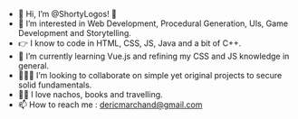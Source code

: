 - 👋 Hi, I’m @ShortyLogos! 🐸
- 👀 I’m interested in Web Development, Procedural Generation, UIs, Game Development and Storytelling.
- :point_right: I know to code in HTML, CSS, JS, Java and a bit of C++.
- 🌱 I’m currently learning Vue.js and refining my CSS and JS knowledge in general.
- 🧑‍🤝‍🧑 I’m looking to collaborate on simple yet original projects to secure solid fundamentals.
- 🧙‍♂️ I love nachos, books and travelling.
- 📫 How to reach me : dericmarchand@gmail.com


<!---
ShortyLogos/ShortyLogos is a ✨ special ✨ repository because its `README.md` (this file) appears on your GitHub profile.
You can click the Preview link to take a look at your changes.
--->
